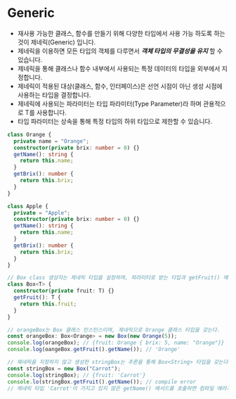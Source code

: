 # Generic

- 재사용 가능한 클래스, 함수를 만들기 위해 다양한 타입에서 사용 가능 하도록 하는 것이 제네릭(Generic) 입니다.
- 제네릭을 이용하면 모든 타입의 객체를 다루면서 **_객체 타입의 무결성을 유지_** 할 수 있습니다.
- 제네릭을 통해 클래스나 함수 내부에서 사용되는 특정 데이터의 타입을 외부에서 지정합니다.
- 제네릭이 적용된 대상(클래스, 함수, 인터페이스)은 선언 시점이 아닌 생성 시점에 사용하는 타입을 결정합니다.
- 제네릭에 사용되는 파라미터는 타입 파라미터(Type Parameter)라 하며 관용적으로 T를 사용합니다.
- 타입 파라미터는 상속을 통해 특정 타입의 하위 타입으로 제한할 수 있습니다.

```ts
class Orange {
  private name = "Orange";
  constructor(private brix: number = 0) {}
  getName(): string {
    return this.name;
  }
  getBrix(): number {
    return this.brix;
  }
}

class Apple {
  private = "Apple";
  constructor(private brix: number = 0) {}
  getName(): string {
    return this.name;
  }
  getBrix(): number {
    return this.brix;
  }
}

// Box class 생성자는 제네릭 타입을 설정하며, 파라미터로 받는 타입과 getFruit() 메서드로 반환하는 값의 타입이 동일하다.
class Box<T> {
  constructor(private fruit: T) {}
  getFruit(): T {
    return this.fruit;
  }
}

// orangeBox는 Box 클래스 인스턴스이며, 제네릭으로 Orange 클래스 타입을 갖는다.
const orangeBox: Box<Orange> = new Box(new Orange(5));
console.log(orangeBox); // {fruit: Orange { brix: 5, name: "Orange"}}
console.log(oangeBox.getFruit().getName()); // 'Orange'

// 제네릭을 지정하지 않고 생성한 stringBox는 추론을 통해 Box<String> 타입을 갖는다.
const stringBox = new Box("Carrot");
console.log(stringBox); // {fruit: 'Carrot'}
console.lo(stringBox.getFruit().getName()); // compile error
// 제네릭 타입 'Carrot'이 가지고 있지 않은 getName() 메서드를 호출하면 컴파일 에러가 발생한다.
```
